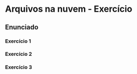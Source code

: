 # Arquivos na nuvem - Exercício

## Enunciado



### Exercício 1


### Exercício 2


### Exercício 3
